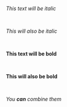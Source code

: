 *This text will be italic*

<br>

_This will also be italic_

<br>

**This text will be bold**

<br>

__This will also be bold__

<br>

*You **can** combine them*